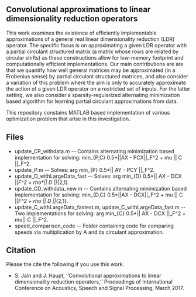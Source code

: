 ## Convolutional approximations to linear dimensionality reduction operators

This work examines the existence of efficiently implementable approximations of a general real linear dimensionality reduction (LDR) 
operator. The specific focus is on approximating a given LDR operator with a partial circulant structured matrix (a matrix whose rows are related by circular shifts) as these constructions allow for low-memory footprint and computationally efficient implementations.
Our main contributions are are that we quantify how well general matrices may be approximated (in a Frobenius sense) by partial circulant structured matrices, and also consider a variation of this problem where the aim is only to accurately approximate the action of a given LDR operator on a restricted set of inputs. For the latter setting, we also consider a sparsity-regularized alternating minimization based algorithm for learning partial circulant approximations from data.

This repository constains MATLAB based implementation of various optimization problem that arise in this investigation. 

## Files
* update_CP_withdata.m -- Contains alternating minimization based implementation for solving: min_{P,C} 0.5*||AX - PCX||_F^2 + mu || C ||_F^2. 
* update_P.m -- Solves: arg min_{P} 0.5*|| AY - PCY ||_F^2. 
* update_D_withLargeData_fast -- Solves: arg min_{D} 0.5*|| AX - DCX ||_F^2 + rho*|| D ||_{2,1}. 
* update_CD_withdata_new.m  -- Contains alternating minimization based implementation for solving: min_{D,C} 0.5*||AX - DCX||_F^2 + mu || C ||_F^2 + rho || D ||_{2,1}.
* update_C_withLargeData_fastest.m, update_C_withLargeData_fast.m -- Two implementations for solving: arg min_{C} 0.5*|| AX - DCX ||_F^2 + mu||  C ||_F^2.
* speed_comparison_code -- Folder containing code for comparing speeds via multiplication by A and its circulant approximation. 

## Citation
Please the cite the following if you use this work. 
* S. Jain and J. Haupt, ‘‘Convolutional approximations to linear dimensionality reduction operators,’’ Proceedings of International Conference on Acoustics, Speech and Signal Processing, March 2017.


